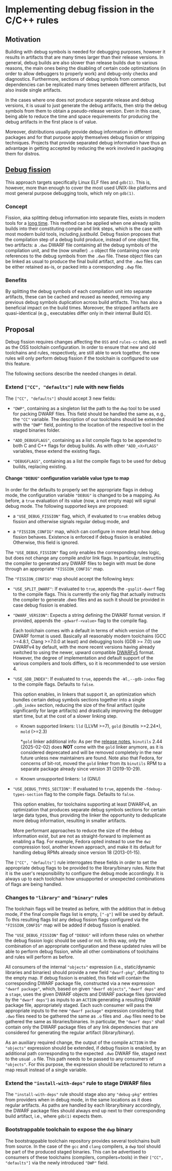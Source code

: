 Implementing debug fission in the C/C++ rules
=============================================

Motivation
----------

Building with debug symbols is needed for debugging purposes, however it
results in artifacts that are many times larger than their release versions.
In general, debug builds are also slower than release builds due to various
reasons, the main ones being the disabling of certain code optimizations (in
order to allow debuggers to properly work) and debug-only checks and
diagnostics. Furthermore, sections of debug symbols from common dependencies can
be replicated many times between different artifacts, but also inside single
artifacts.

In the cases where one does not produce separate release and debug versions,
it is usual to just generate the debug artifacts, then strip the debug symbols
from them to obtain a pseudo-release version. Even in this case, being able to
reduce the time and space requirements for producing the debug artifacts in the
first place is of value.

Moreover, distributions usually provide debug information in different packages
and for that purpose apply themselves debug fission or stripping techniques.
Projects that provide separated debug information have thus an advantage in
getting accepted by reducing the work involved in packaging them for distros.

[Debug fission](https://www.tweag.io/blog/2023-11-23-debug-fission)
-------------------------------------------------------------------

This approach targets specifically Linux ELF files and `gdb(1)`. This is,
however, more than enough to cover the most used UNIX-like platforms and most
general purpose debugging tools, which rely on `gdb(1)`.

### Concept

Fission, aka splitting debug information into separate files, exists in modern
tools for a [long time](https://gcc.gnu.org/wiki/DebugFission). This method
can be applied when one already splits builds into their constituting compile
and link steps, which is the case with most modern build tools, including
*justbuild*. Debug fission proposes that the compilation step of a debug build
produce, instead of one object file, two artifacts: a `.dwo` DWARF file
containing all the debug symbols of the compilation unit, and the (now smaller)
`.o` object file containing now only references to the debug symbols from the
`.dwo` file. These object files can be linked as usual to produce the final
build artifact, and the `.dwo` files can be either retained as-is, or packed
into a corresponding `.dwp` file.

### Benefits

By splitting the debug symbols of each compilation unit into separate
artifacts, these can be cached and reused as needed, removing any previous
debug symbols duplication across build artifacts. This has also a beneficial
impact on the build times. Moreover, the stripped artifacts are quasi-identical
(e.g., executables differ only in their internal Build ID).

Proposal
--------

Debug fission requires changes affecting the `OSS` and `rules-cc` rules, as well
as the OSS toolchain configuration. In order to ensure that new and old
toolchains and rules, respectively, are still able to work together, the new
rules will only perform debug fission if the toolchain is configured to use this
feature.

The following sections describe the needed changes in detail.

### Extend `["CC", "defaults"]` rule with new fields

The `["CC", "defaults"]` should accept 3 new fields:

 - `"DWP"`, containing as a singleton list the path to the `dwp` tool to be used
   for packing DWARF files. This field should be handled the same as, e.g., the
   `"CC"` variable. The description of our toolchains should be extended with
   the `"DWP"` field, pointing to the location of the respective tool in the
   staged binaries folder.

 - `"ADD_DEBUGFLAGS"`, containing as a list compile flags to be appended to both
   C and C++ flags for debug builds. As with other `"ADD_<X>FLAGS"` variables,
   these extend the existing flags.

 - `"DEBUGFLAGS"`, containing as a list the compile flags to be used for debug
   builds, replacing existing.

#### Change `"DEBUG"` configuration variable value type to map

In order for the defaults to properly set the appropriate flags in debug mode,
the configuration variable `"DEBUG"` is changed to be a mapping. As before, a
`true` evaluation of its value (now, a not empty map) will signal debug mode.
The following supported keys are proposed:

 - a `"USE_DEBUG_FISSION"` flag, which, if evaluated to `true` enables debug
   fission and otherwise signals regular debug mode, and

 - a `"FISSION_CONFIG"` map, which can configure in more detail how debug
   fission behaves. Existence is enforced if debug fission is enabled.
   Otherwise, this field is ignored.

The `"USE_DEBUG_FISSION"` flag only enables the corresponding rules logic, but
does not change any compile and/or link flags. In particular, instructing the
compiler to generated any DWARF files to begin with must be done through an
appropriate `"FISSION_CONFIG"` map.

The `"FISSION_CONFIG"` map should accept the following keys:

 - `"USE_SPLIT_DWARF"`: If evaluated to `true`, appends the `-gsplit-dwarf`
   flag to the compile flags. This is currently the only flag that actually
   instructs the compiler to generate .dwo files and as such it should be
   provided in case debug fission is enabled.

 - `"DWARF_VERSION"`: Expects a string defining the DWARF format version. If
   provided, appends the `-gdwarf-<value>` flag to the compile flag.

   Each toolchain comes with a default in terms of which version of the DWARF
   format is used. Basically all reasonably modern toolchains (GCC >=4.8.1,
   Clang >=7.0.0 at least) and debugging tools (GDB >= 7.0) use DWARFv4 by
   default, with the more recent versions having already switched to using the
   newer, upward compatible [DWARFv5](https://dwarfstd.org/dwarf5std.html)
   format. However, the degree of implementation and default support of the
   various compilers and tools differs, so it is recommended to use version 4.

 - `"USE_GDB_INDEX"`: If evaluated to `true`, appends the `-Wl,--gdb-index` flag
   to the compile flags. Defaults to `false`.

   This option enables, in linkers that support it, an optimization which
   bundles certain debug symbols sections together into a single `.gdb_index`
   section, reducing the size of the final artifact (quite significantly for
   large artifacts) and drastically improving the debugger start time, but at
   the cost of a slower linking step.

    - Known supported linkers: `lld` (LLVM >=7), `gold` (binutils >=2.24*), `mold` (>=2.3)

      *`gold` linker additional info:
      As per the [release notes](https://lwn.net/Articles/1007541/), `binutils`
      2.44 (2025-02-02) does **NOT** come with the `gold` linker anymore, as it
      is considered deprecated and will be removed completely in the near future
      unless new maintainers are found. Note also that Fedora, for concerns of
      bit-rot, moved the `gold` linker from its `binutils` RPM to a separate
      package already since version 31 (2019-10-29).

    - Known unsupported linkers: `ld` (GNU)

 - `"USE_DEBUG_TYPES_SECTION"`: If evaluated to `true`, appends the
   `-fdebug-types-section` flag to the compile flags. Defaults to `false`.

   This option enables, for toolchains supporting at least DWARFv4, an
   optimization that produces separate debug symbols sections for certain large
   data types, thus providing the linker the opportunity to deduplicate more
   debug information, resulting in smaller artifacts.

   More performant approaches to reduce the size of the debug information exist,
   but are not as straight-forward to implement as enabling a flag. For example,
   Fedora opted instead to use the `dwz` compression tool, another known
   approach, and make it its default for handling debug RPMs already since
   version 18 (2013-01-15).

The `["CC", "defaults"]` rule interrogates these fields in order to set the
appropriate debug flags to be provided to the library/binary rules. Note
that it is the user's responsibility to configure the debug mode accordingly.
It is always up to each toolchain how unsupported or unexpected combinations of
flags are being handled.

### Changes to `"library"` and `"binary"` rules

The toolchain flags will be treated as before, with the addition that in debug
mode, if the final compile flags list is empty, `["-g"]` will be used by
default. To this resulting flags list any debug fission flags configured via the
`"FISSION_CONFIG"` map will be added if debug fission is enabled.

The `"USE_DEBUG_FISSION"` flag of `"DEBUG"` will inform these rules on whether
the debug fission logic should be used or not. In this way, only the combination
of an appropriate configuration and these updated rules will be able to perform
debug fission, while all other combinations of toolchains and rules will perform
as before.

All consumers of the internal `"objects"` expression (i.e., static/dynamic
libraries and binaries) should provide a new field `"dwarf-pkg"`, defaulting to
the empty map. If debug fission is enabled, this field will contain the
corresponding DWARF package file, constructed via a new expression
`"dwarf package"`, which, based on given `"dwarf objects"`, `"dwarf deps"` and a
`stage`, uses the given DWARF objects and DWARF package files (provided by the
`"dwarf deps"`) as inputs to an `ACTION` generating a resulting DWARF package
file, appropriately staged. Each such consumer will pass the appropriate inputs
to the new `"dwarf package"` expression considering that `.dwo` files need to be
gathered the same as `.o` files and `.dwp` files need to be gathered the same as
libraries/binaries. In particular, the `"dwarf deps"` shall contain only the
DWARF package files of any link dependencies that are considered for generating
the regular artifact (library/binary).

As an auxiliary required change, the output of the compile `ACTION` in the
`"objects"` expression should be extended, if debug fission is enabled, by an
additional path corresponding to the expected `.dwo` DWARF file, staged next to
the usual `.o` file. This path needs to be passed to any consumers of
`"objects"`. For this purpose, the expression should be refactored to return a
map result instead of a single variable.

### Extend the `"install-with-deps"` rule to stage DWARF files

The `"install-with-deps"` rule should stage also any `"debug-pkg"` entries from
providers when in debug mode, in the same locations as it does regular
artifacts. As paths are handled by each library/binary accordingly, the DWARF
package files should always end up next to their corresponding build artifact,
i.e., where `gdb(1)` expects them.

### Bootstrappable toolchain to expose the `dwp` binary

The bootstrappable toolchain repository provides several toolchains built from
source. In the case of the `gcc` and `clang` compilers, a `dwp` tool should be
part of the produced staged binaries. This can be advertised to consumers of
these toolchains (compilers, compilers+tools) in their `["CC", "defaults"]` via
the newly introduced `"DWP"` field.
